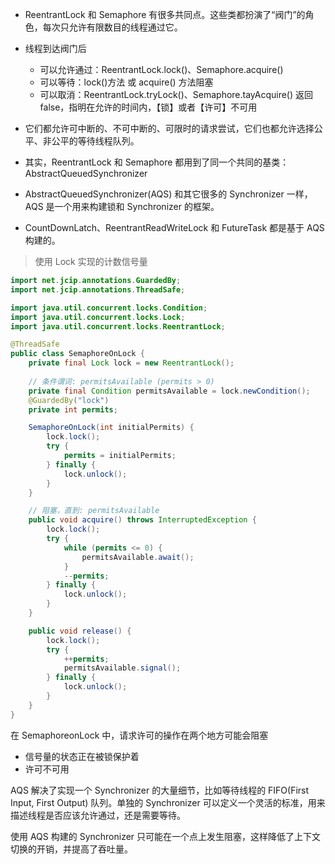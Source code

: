 * ReentrantLock 和 Semaphore 有很多共同点。这些类都扮演了“阀门”的角色，每次只允许有限数目的线程通过它。
* 线程到达阀门后
    * 可以允许通过：ReentrantLock.lock()、Semaphore.acquire()
    * 可以等待：lock()方法 或 acquire() 方法阻塞
    * 可以取消：ReentrantLock.tryLock()、Semaphore.tayAcquire() 返回 false，指明在允许的时间内，【锁】或者【许可】不可用

* 它们都允许可中断的、不可中断的、可限时的请求尝试，它们也都允许选择公平、非公平的等待线程队列。
* 其实，ReentrantLock 和 Semaphore 都用到了同一个共同的基类：AbstractQueuedSynchronizer
* AbstractQueuedSynchronizer(AQS) 和其它很多的 Synchronizer 一样，AQS 是一个用来构建锁和 Synchronizer 的框架。
* CountDownLatch、ReentrantReadWriteLock 和 FutureTask 都是基于 AQS 构建的。



> 使用 Lock 实现的计数信号量

```java
import net.jcip.annotations.GuardedBy;
import net.jcip.annotations.ThreadSafe;

import java.util.concurrent.locks.Condition;
import java.util.concurrent.locks.Lock;
import java.util.concurrent.locks.ReentrantLock;

@ThreadSafe
public class SemaphoreOnLock {
    private final Lock lock = new ReentrantLock();
    
    // 条件谓词: permitsAvailable (permits > 0)
    private final Condition permitsAvailable = lock.newCondition();
    @GuardedBy("lock")
    private int permits;

    SemaphoreOnLock(int initialPermits) {
        lock.lock();
        try {
            permits = initialPermits;
        } finally {
            lock.unlock();
        }
    }

    // 阻塞，直到: permitsAvailable
    public void acquire() throws InterruptedException {
        lock.lock();
        try {
            while (permits <= 0) {
                permitsAvailable.await();
            }
            --permits;
        } finally {
            lock.unlock();
        }
    }

    public void release() {
        lock.lock();
        try {
            ++permits;
            permitsAvailable.signal();
        } finally {
            lock.unlock();
        }
    }
}
```

在 SemaphoreonLock 中，请求许可的操作在两个地方可能会阻塞

* 信号量的状态正在被锁保护着
* 许可不可用



AQS 解决了实现一个 Synchronizer 的大量细节，比如等待线程的 FIFO(First Input, First Output) 队列。单独的 Synchronizer 可以定义一个灵活的标准，用来描述线程是否应该允许通过，还是需要等待。

使用 AQS 构建的 Synchronizer 只可能在一个点上发生阻塞，这样降低了上下文切换的开销，并提高了吞吐量。